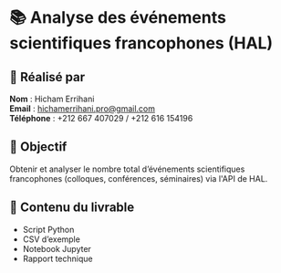 # 📚 Analyse des événements scientifiques francophones (HAL)

## 👤 Réalisé par
**Nom** : Hicham Errihani  
**Email** : hichamerrihani.pro@gmail.com  
**Téléphone** : +212 667 407029 / +212 616 154196

## 🎯 Objectif
Obtenir et analyser le nombre total d’événements scientifiques francophones (colloques, conférences, séminaires) via l'API de HAL.

## 📁 Contenu du livrable
- Script Python
- CSV d’exemple
- Notebook Jupyter
- Rapport technique
